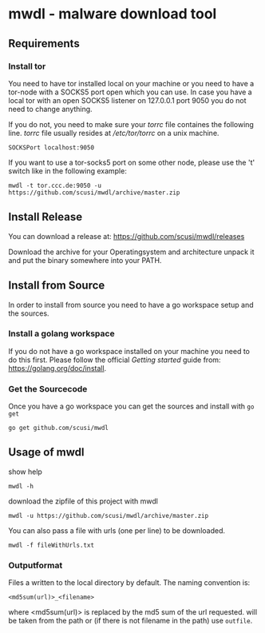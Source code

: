 # mwdl - malware download tool

## Requirements

### Install tor

You need to have tor installed local on your machine or you need to have a tor-node with a SOCKS5 port open which you can use.
In case you have a local tor with an open SOCKS5 listener on 127.0.0.1 port 9050 you do not need to change anything.

If you do not, you need to make sure your _torrc_ file containes the following line. 
_torrc_ file usually resides at _/etc/tor/torrc_ on a unix machine.

```SOCKSPort localhost:9050```

If you want to use a tor-socks5 port on some other node, please use the 't' switch like in the following example:

```
mwdl -t tor.ccc.de:9050 -u https://github.com/scusi/mwdl/archive/master.zip
```

## Install Release

You can download a release at: https://github.com/scusi/mwdl/releases

Download the archive for your Operatingsystem and architecture unpack it and put the binary somewhere into your PATH.

## Install from Source

In order to install from source you need to have a go workspace setup and the sources.

### Install a golang workspace

If you do not have a go workspace installed on your machine you need to do this first.
Please follow the official _Getting started_ guide from: https://golang.org/doc/install.

### Get the Sourcecode

Once you have a go workspace you can get the sources and install with ```go get```

```
go get github.com/scusi/mwdl
```

## Usage of mwdl

show help

```
mwdl -h 
```

download the zipfile of this project with mwdl

```
mwdl -u https://github.com/scusi/mwdl/archive/master.zip
```

You can also pass a file with urls (one per line) to be downloaded.

```
mwdl -f fileWithUrls.txt
```

### Outputformat

Files a written to the local directory by default.
The naming convention is:

 ```<md5sum(url)>_<filename>```

where <md5sum(url)> is replaced by the md5 sum of the url requested.
<filename> will be taken from the path or (if there is not filename in the path) use ```outfile```.



